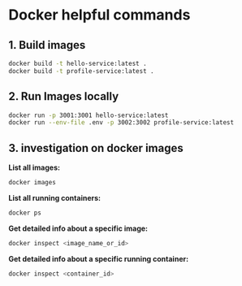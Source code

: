 # Docker helpful commands
## 1. Build images 
```sh
docker build -t hello-service:latest .
docker build -t profile-service:latest .
```
## 2. Run Images locally 
```sh 
docker run -p 3001:3001 hello-service:latest
docker run --env-file .env -p 3002:3002 profile-service:latest
```
## 3. investigation on docker images 

**List all images:**
```sh
docker images
```

**List all running containers:**
```sh
docker ps
```

**Get detailed info about a specific image:**
```sh
docker inspect <image_name_or_id>
```

**Get detailed info about a specific running container:**
```sh
docker inspect <container_id>
```

